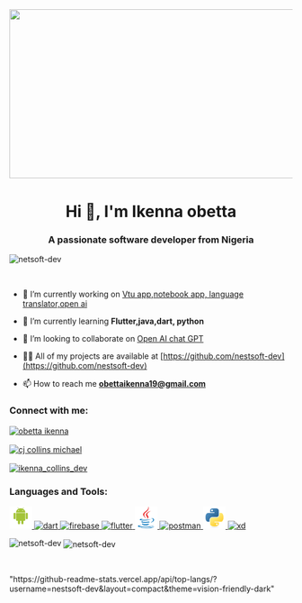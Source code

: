 <div align="center">
  <img src="https://media.giphy.com/media/dWesBcTLavkZuG35MI/giphy.gif" width="600" height="300"/>
</div>


<h1 align="center">Hi 👋, I'm Ikenna obetta</h1>

<h3 align="center">A passionate software developer from Nigeria</h3>

<p align="left"> <img src="https://komarev.com/ghpvc/?username=netsoft-dev&label=Profile%20views&color=0e75b6&style=flat" alt="netsoft-dev" /> </p>

<p align="left"> <a href="https://twitter.com/" target="blank"><img src="https://img.shields.io/twitter/follow/?logo=twitter&style=for-the-badge" alt="" /></a> </p>

- 🔭 I’m currently working on [Vtu app,notebook app, language translator,open ai](https://github.com/nestsoft-dev)

- 🌱 I’m currently learning **Flutter,java,dart, python**

- 👯 I’m looking to collaborate on [Open AI chat GPT](https://github.com/nestsoft-dev)

- 👨‍💻 All of my projects are available at [https://github.com/nestsoft-dev](https://github.com/nestsoft-dev)

- 📫 How to reach me **obettaikenna19@gmail.com**

<h3 align="left">Connect with me:</h3>

<p align="left">

<a href="https://stackoverflow.com/users/15601730/obetta-ikenna" target="blank"><img align="center" src="https://raw.githubusercontent.com/rahuldkjain/github-profile-readme-generator/master/src/images/icons/Social/stack-overflow.svg" alt="obetta ikenna" height="30" width="40" /></a>

<a href="https://fb.com/cj collins michael" target="blank"><img align="center" src="https://raw.githubusercontent.com/rahuldkjain/github-profile-readme-generator/master/src/images/icons/Social/facebook.svg" alt="cj collins michael" height="30" width="40" /></a>

<a href="https://instagram.com/ikenna_collins_dev" target="blank"><img align="center" src="https://raw.githubusercontent.com/rahuldkjain/github-profile-readme-generator/master/src/images/icons/Social/instagram.svg" alt="ikenna_collins_dev" height="30" width="40" /></a>

</p>



<h3 align="left">Languages and Tools:</h3>

<p align="left"> <a href="https://developer.android.com" target="_blank" rel="noreferrer"> <img src="https://raw.githubusercontent.com/devicons/devicon/master/icons/android/android-original-wordmark.svg" alt="android" width="40" height="40"/> </a> <a href="https://dart.dev" target="_blank" rel="noreferrer"> <img src="https://www.vectorlogo.zone/logos/dartlang/dartlang-icon.svg" alt="dart" width="40" height="40"/> </a> <a href="https://firebase.google.com/" target="_blank" rel="noreferrer"> <img src="https://www.vectorlogo.zone/logos/firebase/firebase-icon.svg" alt="firebase" width="40" height="40"/> </a> <a href="https://flutter.dev" target="_blank" rel="noreferrer"> <img src="https://www.vectorlogo.zone/logos/flutterio/flutterio-icon.svg" alt="flutter" width="40" height="40"/> </a> <a href="https://www.java.com" target="_blank" rel="noreferrer"> <img src="https://raw.githubusercontent.com/devicons/devicon/master/icons/java/java-original.svg" alt="java" width="40" height="40"/> </a> <a href="https://postman.com" target="_blank" rel="noreferrer"> <img src="https://www.vectorlogo.zone/logos/getpostman/getpostman-icon.svg" alt="postman" width="40" height="40"/> </a> <a href="https://www.python.org" target="_blank" rel="noreferrer"> <img src="https://raw.githubusercontent.com/devicons/devicon/master/icons/python/python-original.svg" alt="python" width="40" height="40"/> </a> <a href="https://www.adobe.com/products/xd.html" target="_blank" rel="noreferrer"> <img src="https://cdn.worldvectorlogo.com/logos/adobe-xd.svg" alt="xd" width="40" height="40"/> </a> </p>

<p><img align="left" src="https://github-readme-stats.vercel.app/api/top-langs?username=netsoft-dev&show_icons=true&locale=en&layout=compact" alt="netsoft-dev" /></p>

<p>&nbsp;<img align="center" src="https://github-readme-stats.vercel.app/api?username=netsoft-dev&show_icons=true&locale=en" alt="netsoft-dev" /></p>



<p><img align="center" [![GitHub Streak](http://github-readme-streak-stats.herokuapp.com?user=nestsoft-dev&theme=dark&background=000000)](https://git.io/streak-stats) /></p>

<p> "https://github-readme-stats.vercel.app/api/top-langs/?username=nestsoft-dev&layout=compact&theme=vision-friendly-dark" </p>

